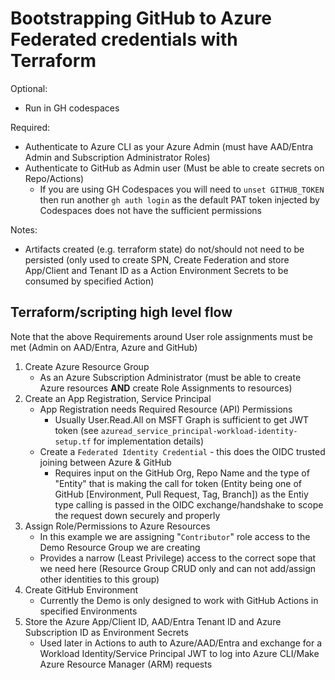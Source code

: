 # Bootstrapping GitHub to Azure Federated credentials with Terraform

Optional:
- Run in GH codespaces

Required:
- Authenticate to Azure CLI as your Azure Admin (must have AAD/Entra Admin and Subscription Administrator Roles)
- Authenticate to GitHub as Admin user (Must be able to create secrets on Repo/Actions)
    - If you are using GH Codespaces you will need to ```unset GITHUB_TOKEN``` then run another ```gh auth login``` as the default PAT token injected by Codespaces does not have the sufficient permissions

Notes:
- Artifacts created (e.g. terraform state) do not/should not need to be persisted (only used to create SPN, Create Federation and store App/Client and Tenant ID as a Action Environment Secrets to be consumed by specified Action)

## Terraform/scripting high level flow

Note that the above Requirements around User role assignments must be met (Admin on AAD/Entra, Azure and GitHub)

1. Create Azure Resource Group
    - As an Azure Subscription Administrator (must be able to create Azure resources **AND** create Role Assignments to resources)
2. Create an App Registration, Service Principal
    - App Registration needs Required Resource (API) Permissions
        - Usually User.Read.All on MSFT Graph is sufficient to get JWT token (see ```azuread_service_principal-workload-identity-setup.tf``` for implementation details)
    - Create a ```Federated Identity Credential``` - this does the OIDC trusted joining between Azure & GitHub
        - Requires input on the GitHub Org, Repo Name and the type of "Entity" that is making the call for token (Entity being one of GitHub [Environment, Pull Request, Tag, Branch]) as the Entiy type calling is passed in the OIDC exchange/handshake to scope the request down securely and properly
3. Assign Role/Permissions to Azure Resources
    - In this example we are assigning "```Contributor```" role access to the Demo Resource Group we are creating
    - Provides a narrow (Least Privilege) access to the correct sope that we need here (Resource Group CRUD only and can not add/assign other identities to this group)
4. Create GitHub Environment
    - Currently the Demo is only designed to work with GitHub Actions in specified Environments
5. Store the Azure App/Client ID, AAD/Entra Tenant ID and Azure Subscription ID as Environment Secrets
    - Used later in Actions to auth to Azure/AAD/Entra and exchange for a Workload Identity/Service Principal JWT to log into Azure CLI/Make Azure Resource Manager (ARM) requests